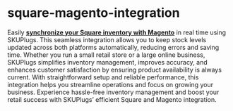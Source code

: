 # square-magento-integration
Easily [**synchronize your Square inventory with Magento**](https://skuplugs.com/square-magento-integration/) in real time using SKUPlugs. This seamless integration allows you to keep stock levels updated across both platforms automatically, reducing errors and saving time. Whether you run a small retail store or a large online business, SKUPlugs simplifies inventory management, improves accuracy, and enhances customer satisfaction by ensuring product availability is always current. With straightforward setup and reliable performance, this integration helps you streamline operations and focus on growing your business. Experience hassle-free inventory management and boost your retail success with SKUPlugs’ efficient Square and Magento integration.
